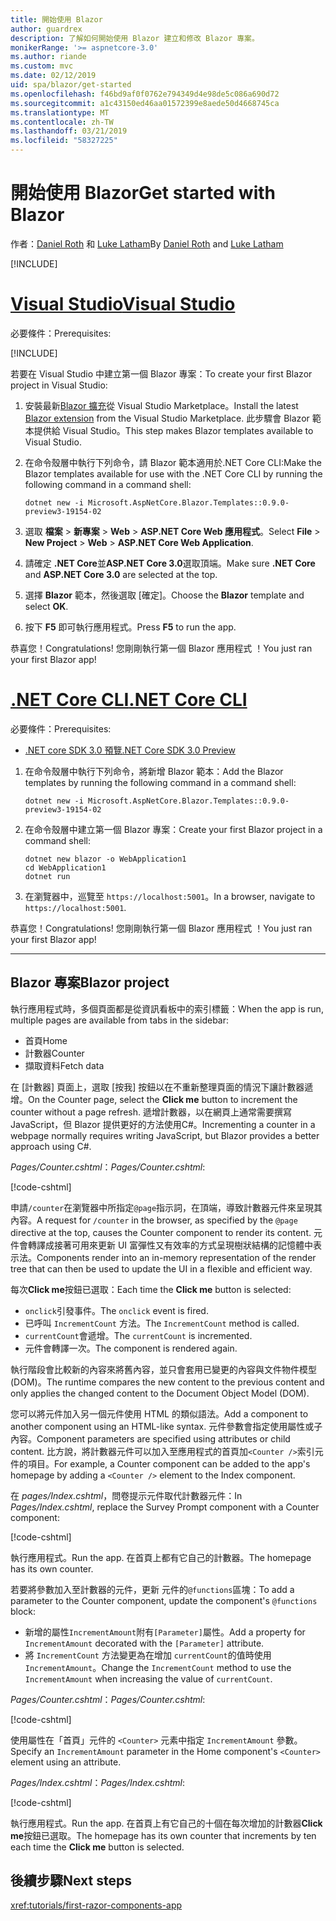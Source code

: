 ```yaml
---
title: 開始使用 Blazor
author: guardrex
description: 了解如何開始使用 Blazor 建立和修改 Blazor 專案。
monikerRange: '>= aspnetcore-3.0'
ms.author: riande
ms.custom: mvc
ms.date: 02/12/2019
uid: spa/blazor/get-started
ms.openlocfilehash: f46bd9af0f0762e794349d4e98de5c086a690d72
ms.sourcegitcommit: a1c43150ed46aa01572399e8aede50d4668745ca
ms.translationtype: MT
ms.contentlocale: zh-TW
ms.lasthandoff: 03/21/2019
ms.locfileid: "58327225"
---
```

# <a name="get-started-with-blazor"></a><span data-ttu-id="abf96-103">開始使用 Blazor</span><span class="sxs-lookup"><span data-stu-id="abf96-103">Get started with Blazor</span></span>

<span data-ttu-id="abf96-104">作者：[Daniel Roth](https://github.com/danroth27) 和 [Luke Latham](https://github.com/guardrex)</span><span class="sxs-lookup"><span data-stu-id="abf96-104">By [Daniel Roth](https://github.com/danroth27) and [Luke Latham](https://github.com/guardrex)</span></span>

[!INCLUDE[](~/includes/razor-components-preview-notice.md)]

# <a name="visual-studiotabvisual-studio"></a>[<span data-ttu-id="abf96-105">Visual Studio</span><span class="sxs-lookup"><span data-stu-id="abf96-105">Visual Studio</span></span>](#tab/visual-studio)

<span data-ttu-id="abf96-106">必要條件：</span><span class="sxs-lookup"><span data-stu-id="abf96-106">Prerequisites:</span></span>

[!INCLUDE[](~/includes/net-core-prereqs-vs-3.0.md)]

<span data-ttu-id="abf96-107">若要在 Visual Studio 中建立第一個 Blazor 專案：</span><span class="sxs-lookup"><span data-stu-id="abf96-107">To create your first Blazor project in Visual Studio:</span></span>

1. <span data-ttu-id="abf96-108">安裝最新[Blazor 擴充](https://go.microsoft.com/fwlink/?linkid=870389)從 Visual Studio Marketplace。</span><span class="sxs-lookup"><span data-stu-id="abf96-108">Install the latest [Blazor extension](https://go.microsoft.com/fwlink/?linkid=870389) from the Visual Studio Marketplace.</span></span> <span data-ttu-id="abf96-109">此步驟會 Blazor 範本提供給 Visual Studio。</span><span class="sxs-lookup"><span data-stu-id="abf96-109">This step makes Blazor templates available to Visual Studio.</span></span>
1. <span data-ttu-id="abf96-110">在命令殼層中執行下列命令，請 Blazor 範本適用於.NET Core CLI:</span><span class="sxs-lookup"><span data-stu-id="abf96-110">Make the Blazor templates available for use with the .NET Core CLI by running the following command in a command shell:</span></span>

   ```console
   dotnet new -i Microsoft.AspNetCore.Blazor.Templates::0.9.0-preview3-19154-02
   ```

1. <span data-ttu-id="abf96-111">選取 **檔案** > **新專案** > **Web** > **ASP.NET Core Web 應用程式**。</span><span class="sxs-lookup"><span data-stu-id="abf96-111">Select **File** > **New Project** > **Web** > **ASP.NET Core Web Application**.</span></span>
1. <span data-ttu-id="abf96-112">請確定 **.NET Core**並**ASP.NET Core 3.0**選取頂端。</span><span class="sxs-lookup"><span data-stu-id="abf96-112">Make sure **.NET Core** and **ASP.NET Core 3.0** are selected at the top.</span></span>
1. <span data-ttu-id="abf96-113">選擇 **Blazor** 範本，然後選取 [確定]。</span><span class="sxs-lookup"><span data-stu-id="abf96-113">Choose the **Blazor** template and select **OK**.</span></span>
1. <span data-ttu-id="abf96-114">按下 **F5** 即可執行應用程式。</span><span class="sxs-lookup"><span data-stu-id="abf96-114">Press **F5** to run the app.</span></span>

<span data-ttu-id="abf96-115">恭喜您！</span><span class="sxs-lookup"><span data-stu-id="abf96-115">Congratulations!</span></span> <span data-ttu-id="abf96-116">您剛剛執行第一個 Blazor 應用程式 ！</span><span class="sxs-lookup"><span data-stu-id="abf96-116">You just ran your first Blazor app!</span></span>

<!--

# [Visual Studio Code](#tab/visual-studio-code)

Prerequisites:

[!INCLUDE[](~/includes/net-core-prereqs-vsc-3.0.md)]

To create your first Blazor project in Visual Studio Code:

1. Execute the following command in a command shell:

   ```console
   dotnet new blazor -o WebApplication1
   ```

1. Open the *WebApplication1* folder in Visual Studio Code.

1. Visual Studio code offers to create assets to build and debug the app, which includes the *tasks.json* and *launch.json* files. Select **Yes** to add the assets.

1. Execute the app using the Visual Studio Code debugger.

1. In a browser, navigate to `https://localhost:5001`.

Congratulations! You just ran your first Blazor app!

# [Visual Studio for Mac](#tab/visual-studio-mac)

.NET Core 3.0 will be supported with Visual Studio for Mac version 8.0 or later. Visual Studio for Mac version 8.0 Preview isn't available at this time.

Use the [.NET Core CLI version of this topic](xref:razor-components/get-started?tabs=netcore-cli) on macOS.

[!INCLUDE[](~/includes/net-core-prereqs-mac-3.0.md)]

To create your first project Blazor project in Visual Studio for Mac:

1. Select **File** > **New Solution** or **New Project**.
1. In the sidebar, select **.NET Core** > **App**.
1. Select **Blazor** and select **Next**.
1. The **Target Framework** defaults to **.NET Core 3.0**. Select **Next**.
1. In the **Project Name** field, enter `WebApplication1`. Select **Create**.
1. Select **Run** > **Run Without Debugging** to run the app *without the debugger*. Running with the debugger isn't supported at this time.

Congratulations! You just ran your first Blazor app!
-->

# <a name="net-core-clitabnetcore-cli"></a>[<span data-ttu-id="abf96-117">.NET Core CLI</span><span class="sxs-lookup"><span data-stu-id="abf96-117">.NET Core CLI</span></span>](#tab/netcore-cli/)

<span data-ttu-id="abf96-118">必要條件：</span><span class="sxs-lookup"><span data-stu-id="abf96-118">Prerequisites:</span></span>

* [<span data-ttu-id="abf96-119">.NET core SDK 3.0 預覽</span><span class="sxs-lookup"><span data-stu-id="abf96-119">.NET Core SDK 3.0 Preview</span></span>](https://dotnet.microsoft.com/download/dotnet-core/3.0)

1. <span data-ttu-id="abf96-120">在命令殼層中執行下列命令，將新增 Blazor 範本：</span><span class="sxs-lookup"><span data-stu-id="abf96-120">Add the Blazor templates by running the following command in a command shell:</span></span>

   ```console
   dotnet new -i Microsoft.AspNetCore.Blazor.Templates::0.9.0-preview3-19154-02
   ```

1. <span data-ttu-id="abf96-121">在命令殼層中建立第一個 Blazor 專案：</span><span class="sxs-lookup"><span data-stu-id="abf96-121">Create your first Blazor project in a command shell:</span></span>

   ```console
   dotnet new blazor -o WebApplication1
   cd WebApplication1
   dotnet run
   ```

1. <span data-ttu-id="abf96-122">在瀏覽器中，巡覽至 `https://localhost:5001`。</span><span class="sxs-lookup"><span data-stu-id="abf96-122">In a browser, navigate to `https://localhost:5001`.</span></span>

<span data-ttu-id="abf96-123">恭喜您！</span><span class="sxs-lookup"><span data-stu-id="abf96-123">Congratulations!</span></span> <span data-ttu-id="abf96-124">您剛剛執行第一個 Blazor 應用程式 ！</span><span class="sxs-lookup"><span data-stu-id="abf96-124">You just ran your first Blazor app!</span></span>

---

## <a name="blazor-project"></a><span data-ttu-id="abf96-125">Blazor 專案</span><span class="sxs-lookup"><span data-stu-id="abf96-125">Blazor project</span></span>

<span data-ttu-id="abf96-126">執行應用程式時，多個頁面都是從資訊看板中的索引標籤：</span><span class="sxs-lookup"><span data-stu-id="abf96-126">When the app is run, multiple pages are available from tabs in the sidebar:</span></span>

* <span data-ttu-id="abf96-127">首頁</span><span class="sxs-lookup"><span data-stu-id="abf96-127">Home</span></span>
* <span data-ttu-id="abf96-128">計數器</span><span class="sxs-lookup"><span data-stu-id="abf96-128">Counter</span></span>
* <span data-ttu-id="abf96-129">擷取資料</span><span class="sxs-lookup"><span data-stu-id="abf96-129">Fetch data</span></span>

<span data-ttu-id="abf96-130">在 [計數器] 頁面上，選取 [按我] 按鈕以在不重新整理頁面的情況下讓計數器遞增。</span><span class="sxs-lookup"><span data-stu-id="abf96-130">On the Counter page, select the **Click me** button to increment the counter without a page refresh.</span></span> <span data-ttu-id="abf96-131">遞增計數器，以在網頁上通常需要撰寫 JavaScript，但 Blazor 提供更好的方法使用C#。</span><span class="sxs-lookup"><span data-stu-id="abf96-131">Incrementing a counter in a webpage normally requires writing JavaScript, but Blazor provides a better approach using C#.</span></span>

<span data-ttu-id="abf96-132">*Pages/Counter.cshtml*：</span><span class="sxs-lookup"><span data-stu-id="abf96-132">*Pages/Counter.cshtml*:</span></span>

[!code-cshtml[](get-started/samples_snapshot/3.x/Counter1.cshtml)]

<span data-ttu-id="abf96-133">申請`/counter`在瀏覽器中所指定`@page`指示詞，在頂端，導致計數器元件來呈現其內容。</span><span class="sxs-lookup"><span data-stu-id="abf96-133">A request for `/counter` in the browser, as specified by the `@page` directive at the top, causes the Counter component to render its content.</span></span> <span data-ttu-id="abf96-134">元件會轉譯成接著可用來更新 UI 富彈性又有效率的方式呈現樹狀結構的記憶體中表示法。</span><span class="sxs-lookup"><span data-stu-id="abf96-134">Components render into an in-memory representation of the render tree that can then be used to update the UI in a flexible and efficient way.</span></span>

<span data-ttu-id="abf96-135">每次**Click me**按鈕已選取：</span><span class="sxs-lookup"><span data-stu-id="abf96-135">Each time the **Click me** button is selected:</span></span>

* <span data-ttu-id="abf96-136">`onclick`引發事件。</span><span class="sxs-lookup"><span data-stu-id="abf96-136">The `onclick` event is fired.</span></span>
* <span data-ttu-id="abf96-137">已呼叫 `IncrementCount` 方法。</span><span class="sxs-lookup"><span data-stu-id="abf96-137">The `IncrementCount` method is called.</span></span>
* <span data-ttu-id="abf96-138">`currentCount`會遞增。</span><span class="sxs-lookup"><span data-stu-id="abf96-138">The `currentCount` is incremented.</span></span>
* <span data-ttu-id="abf96-139">元件會轉譯一次。</span><span class="sxs-lookup"><span data-stu-id="abf96-139">The component is rendered again.</span></span>

<span data-ttu-id="abf96-140">執行階段會比較新的內容來將舊內容，並只會套用已變更的內容與文件物件模型 (DOM)。</span><span class="sxs-lookup"><span data-stu-id="abf96-140">The runtime compares the new content to the previous content and only applies the changed content to the Document Object Model (DOM).</span></span>

<span data-ttu-id="abf96-141">您可以將元件加入另一個元件使用 HTML 的類似語法。</span><span class="sxs-lookup"><span data-stu-id="abf96-141">Add a component to another component using an HTML-like syntax.</span></span> <span data-ttu-id="abf96-142">元件參數會指定使用屬性或子內容。</span><span class="sxs-lookup"><span data-stu-id="abf96-142">Component parameters are specified using attributes or child content.</span></span> <span data-ttu-id="abf96-143">比方說，將計數器元件可以加入至應用程式的首頁加`<Counter />`索引元件的項目。</span><span class="sxs-lookup"><span data-stu-id="abf96-143">For example, a Counter component can be added to the app's homepage by adding a `<Counter />` element to the Index component.</span></span>

<span data-ttu-id="abf96-144">在  *pages/Index.cshtml*，問卷提示元件取代計數器元件：</span><span class="sxs-lookup"><span data-stu-id="abf96-144">In *Pages/Index.cshtml*, replace the Survey Prompt component with a Counter component:</span></span>

[!code-cshtml[](get-started/samples_snapshot/3.x/Index1.cshtml?highlight=7)]

<span data-ttu-id="abf96-145">執行應用程式。</span><span class="sxs-lookup"><span data-stu-id="abf96-145">Run the app.</span></span> <span data-ttu-id="abf96-146">在首頁上都有它自己的計數器。</span><span class="sxs-lookup"><span data-stu-id="abf96-146">The homepage has its own counter.</span></span>

<span data-ttu-id="abf96-147">若要將參數加入至計數器的元件，更新 元件的`@functions`區塊：</span><span class="sxs-lookup"><span data-stu-id="abf96-147">To add a parameter to the Counter component, update the component's `@functions` block:</span></span>

* <span data-ttu-id="abf96-148">新增的屬性`IncrementAmount`附有`[Parameter]`屬性。</span><span class="sxs-lookup"><span data-stu-id="abf96-148">Add a property for `IncrementAmount` decorated with the `[Parameter]` attribute.</span></span>
* <span data-ttu-id="abf96-149">將 `IncrementCount` 方法變更為在增加 `currentCount`的值時使用 `IncrementAmount`。</span><span class="sxs-lookup"><span data-stu-id="abf96-149">Change the `IncrementCount` method to use the `IncrementAmount` when increasing the value of `currentCount`.</span></span>

<span data-ttu-id="abf96-150">*Pages/Counter.cshtml*：</span><span class="sxs-lookup"><span data-stu-id="abf96-150">*Pages/Counter.cshtml*:</span></span>

[!code-cshtml[](get-started/samples_snapshot/3.x/Counter2.cshtml?highlight=4,8)]

<span data-ttu-id="abf96-151">使用屬性在「首頁」元件的 `<Counter>` 元素中指定 `IncrementAmount` 參數。</span><span class="sxs-lookup"><span data-stu-id="abf96-151">Specify an `IncrementAmount` parameter in the Home component's `<Counter>` element using an attribute.</span></span>

<span data-ttu-id="abf96-152">*Pages/Index.cshtml*：</span><span class="sxs-lookup"><span data-stu-id="abf96-152">*Pages/Index.cshtml*:</span></span>

[!code-cshtml[](get-started/samples_snapshot/3.x/Index2.cshtml)]

<span data-ttu-id="abf96-153">執行應用程式。</span><span class="sxs-lookup"><span data-stu-id="abf96-153">Run the app.</span></span> <span data-ttu-id="abf96-154">在首頁上有它自己的十個在每次增加的計數器**Click me**按鈕已選取。</span><span class="sxs-lookup"><span data-stu-id="abf96-154">The homepage has its own counter that increments by ten each time the **Click me** button is selected.</span></span>

## <a name="next-steps"></a><span data-ttu-id="abf96-155">後續步驟</span><span class="sxs-lookup"><span data-stu-id="abf96-155">Next steps</span></span>

<xref:tutorials/first-razor-components-app>
